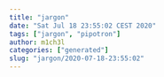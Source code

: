 ```yaml
---
title: "jargon"
date: "Sat Jul 18 23:55:02 CEST 2020"
tags: ["jargon", "pipotron"]
author: m1ch3l
categories: ["generated"]
slug: "jargon/2020-07-18-23:55:02"
---
```



